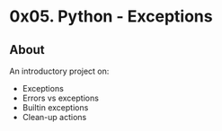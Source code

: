 # 0x05. Python - Exceptions

## About

An introductory project on:

- Exceptions
- Errors vs exceptions
- Builtin exceptions
- Clean-up actions
